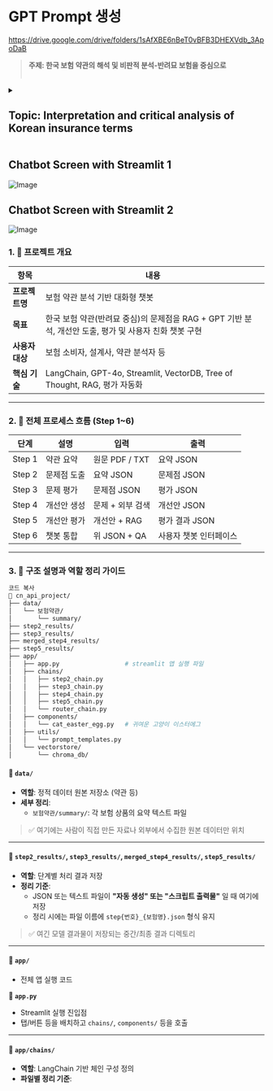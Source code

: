 # GPT Prompt 생성

https://drive.google.com/drive/folders/1sAfXBE6nBeT0vBFB3DHEXVdb_3ApoDaB
> **주제: 한국 보험 약관의 해석 및 비판적 분석-반려묘 보험을 중심으로** <br/><br/>
<details>
<summary> 
 
 ## Topic: Interpretation and critical analysis of Korean insurance terms
</summary>
<p>

 
# Step 0: RAG 문서 준비 및 벡터 스토어 구축

### 목표: 잠재적 문제점 발상 및 개선 방안 모색에 도움이 될 만한 다양한 외부 정보 문서들을 수집하고, Langchain이 활용할 수 있는 벡터 스토어 형태로 변환
### 필요한 문서
  * 분석 대상 보험 약관 원문 PDF: 필수 (samsung_direct_path_1) 약관 자체를 벡터 스토어에 넣어두면 특정 조항의 상세 내용을 빠르게 검색해서 근거 활용 가능
  * 다른 보험 약관 원문 PDF들: 다양한 유형의 약관을 넣어두면 특정 문제가 다른 약관에서는 어떻게 규정되어 있는지 비교하거나, 일반적인 보험 약관의 문제점 패턴 파악에 도움 ㄱㄴ ( 어린이 보험, 암 보험, 여행자 보험, 자동차 보험, 생명 보험 등 다양한 약관 PDF들)
  * 금융감독원 분쟁 조정 사례집: 보험 분쟁 사례집은 실제 약관 조항 해석이나 적용에서 어떤 문제가 발생하고, 금감원은 어떻게 판단했는지 구체적인 예시를 담고 있어 GPT가 현실적인 문제점을 발상하고 그 근거를 찾는 데 결정적인 도움 줄 수도? (금융감독원 자료 검색)
  * 보험 관련 법규 및 약관 규제 관련 자료: 「보험업법」, 「약관의 규제에 관한 법률」 등 보험 및 약관 관련 법규나 금융위원회의 약관 심사 관련 자료 등을 넣어두면 약관의 법적 문제점이나 규제 위반 가능성 분석에 유용
  * 특정 질병/상해 관련 의학 정보 (선택적): 만약 약관에 특정 질병이나 상해 관련 조항(예: 특정 질병의 진단 기준, 특정 치료 방법 등)이 중요한 문제점의 대상이 된다면, 해당 질병/치료에 대한 신뢰할 수 있는 의학 정보 자료를 추가하면 분석의 정확도 향상 가능
  * 소비자원 피해 구제 사례: 한국소비자원에서 공개하는 보험 관련 피해 구제 사례들도 실제 소비자들이 어떤 문제를 겪는지 생생한 정보 제공으로 문제점 발상 도움.

### 작업 내용:
* 수집한 모든 문서(주로 PDF)를 로드, PyMuPDF 같은 라이브러리 사용

* 로드된 문서의 텍스트를 Langchain의 TextSplitter로 적절한 크기의 '청크'로 split

* 나눠진 각 청크를 OpenAIEmbeddings 같은 임베딩 모델로 벡터(숫자 배열)로 변환

* 변환된 벡터들을 Chroma나 FAISS 같은 벡터 스토어에 저장

-----
# Step 1: 약관 원문 '심층 이해' (CoT 집중, RAG 활용)

### 목표: 분석 대상 약관 문구를 정확히 이해. RAG를 통해 관련 외부 정보를 참고하며 이해의 깊이 확장
### 수정 내용:
* 주어진 약관 문구를 읽을 때, 동시에 벡터 스토어에서 해당 문구와 관련된 정보를 검색. (Langchain Retriever 사용)

* 검색된 관련 정보(예: 분쟁 사례, 관련 법규 조항)를 약관 문구와 함께 GPT 프롬프트에 넣음

* GPT는 약관 문구와 검색된 외부 정보를 모두 참고해 약관의 의미 심층적 파악 가능

* CoT처럼 단계별 이해 과정을 프롬프트에 포함시켜서 정확한 이해 유도

* 챗봇의 사용 시나리오별 응답 유형 설계

    * 설명형 / 비교형 / 사례 기반형 응답 프롬프트 패턴 구분
 
--------
# Step 2: 잠재적 '문제점 발상' 및 근거 제시 (ToT 발상 + CoT 근거, RAG 필수 활용)

### 목표: 약관의 잠재적 문제점을 다양하게 발상하고, 그 근거를 제시하는 것. 이때 RAG를 적극적으로 활용해서 더 현실적이고 근거가 풍부한 문제점을 발상
### 수정 내용:
* 잠재적 문제점 발상을 시킬 때, **GPT 프롬프트에 분석 대상 약관 원문 텍스트와 함께 Step 1에서 검색된 외부 참고 자료(벡터 스토어 검색 결과)**를 반드시 포함

* 프롬프트 지침에 "제공된 약관 내용과 **추가 참고 자료**를 꼼꼼히 비교하며 문제점을 발상하라"고 명시


* 특히 문제점의 '근거 및 추론 과정' (CoT) 부분을 설명할 때, 약관 원문의 어떤 문구와 더불어 추가 참고 자료의 어떤 내용을 참고해서 그 문제점을 발상하게 되었는지 구체적으로 언급하도록 유도. (예: "약관 제X조 Y항 내용과 금감원 분쟁 사례집 Z 페이지의 유사 사례를 보니 이런 문제가 발생할 수 있습니다.")


* 이전 약관 전체 요약 내용도 여전히 컨텍스트로 함께 제공해서 전체 맥락 따름.


* ToT 발상 단계이므로 temperature는 좀 높게 유지, Self-consistency로 여러 후보를 생성하고 안정적인 목록을 선택하는 것은 동일 적용.
-----
# Step 3: 문제점 '평가' 및 중요 문제 선정 (ToT 평가, RAG 활용 가능)

### 목표: 발상된 문제점 후보들을 중요도 기준으로 평가하고 최적을 선정하는 것. 평가 기준을 판단할 때 RAG로 추가 정보를 얻으면 더 객관적인 평가 가능.
### 수정 내용:
* 문제점 후보들을 평가할 때, 각 문제점과 관련된 약관 원문 및 Step 2에서 문제점 발상 시 사용되었던 외부 참고 자료와 함께 GPT 프롬프트에 넣음

* 프롬프트 지침에 "제시된 문제점 후보와 관련 약관 및 **[참고 자료]**를 바탕으로 심각성, 발생 가능성, 모호성 등을 평가하라"고 명시
* 평가 기준(심각성, 발생 가능성 등)을 판단할 때 RAG로 검색된 새로운 외부 정보 (예: 특정 문제점 유형에 대한 최근 통계, 최신 법원 판례 등)를 추가로 제공하여 평가의 정확성을 높일 수 있음 (평가 단계마다 검색해야 해서 복잡해질 수 있음)

* 평가 결과를 JSON으로 받고, 총점 기준으로 순위 매겨 최적 문제점을 선정하는 것은 동일.

### ✅ 현재 Step 3에서의 추천 진행 방향
*  문제점 리스트를 구조화 (JSON/표 형태)
    → 문제점 - 관련 조항 - 외부 자료 인용 - 심각성 점수 - 모호성 점수 - 발생 가능성 등 항목화

* 문제점에 대해 재검색 기능 활성화 (RAG Loop)
    → 특정 문제점이 ‘다른 약관’에도 나타나는지 RAG로 다시 검색해 비교 가능

심각도 판단 시 “최근 분쟁/판례/민원 통계” 활용 가능
→ 예: “이 문제는 실제로 2023년 한 해에 민원 500건 이상이었음” 등

----
# Step 4: '개선 방안 발상' 및 효과 설명 (ToT 발상 + CoT 효과, RAG 필수 활용)

###  목표: 선택된 핵심 문제점을 해결하기 위한 창의적이고 실현 가능한 개선 방안 발상. 이때도 RAG를 적극 활용해서 현실적인 방안 도출
###수정 내용:
* 개선 방안 발상시, GPT 프롬프트에 **Step 3에서 선정된 '핵심 문제점'의 상세 내용(요약, 근거 포함)과 더불어, 약관 원문 및 관련 외부 참고 자료(벡터 스토어 검색 결과)**를 반드시 포함


* 프롬프트 지침에 "제시된 핵심 문제점과 관련 약관 및 **추가 참고 자료**를 바탕으로 효과적인 개선 방안을 발상하라"고 명시. 특히 "다른 약관에서는 이 문제를 어떻게 해결하고 있는지 **[참고 자료]**를 통해 확인하고 아이디어를 얻으라"고 지시 가능.

* 개선 방안의 '해결 논리 및 기대 효과' (CoT) 부분을 설명할 때, 어떤 개선 방안을 적용하면 -> 약관의 어떤 문구가 어떻게 바뀌고/추가 안내가 제공되며 -> 이게 어떤 논리적 과정을 거쳐 핵심 문제점을 해결하고 -> 어떤 긍정적인 효과(소비자 이해도 증가, 분쟁 감소 등)가 나타나는지, 그리고 이를 뒷받침할 만한 외부 참고 자료의 내용은 없는지 구체적으로 설명하도록 유도

* ToT 발상 단계이므로 temperature는 높게, Self-consistency는 동일 적용.

-----

# Step 5: 개선 방안 '평가' 및 최적 방안 선정 (ToT 평가, RAG 활용 가능)

### 목표: 발상된 개선 방안 후보 평가 후 최적 선정. 평가 기준을 판단할 때 RAG로 추가 정보를 얻으면 더 객관적인 평가 가능.
### 수정 내용:
* 개선 방안 후보들을 평가 시, 각 후보와 관련된 약관 원문, 핵심 문제점 상세 내용, 그리고 Step 4에서 개선 방안 발상 시 사용되었던 외부 참고 자료를 함께 GPT 프롬프트에 넣어주기
* 프롬프트 지침에 "제시된 개선 방안 후보와 관련 정보 및 **[참고 자료]**를 바탕으로 문제 해결 효과, 실현 가능성, 소비자 친화성 등을 평가하라"고 명시.
* 평가 기준(실현 가능성, 비용 등) 판단 시 RAG로 검색된 새로운 외부 정보 (예: 특정 개선 방안 적용에 필요한 시스템 구축 비용 자료, 관련 규제 변경 동향 등)를 추가로 제공 가능
* 평가 결과를 JSON으로 받고, 총점 기준으로 순위 매겨 최적 개선 방안을 선정하는 것은 동일.

### ✅ Step 5: 개선 방안 평가 및 최종 선택 (ToT 평가 + 사용자 대화형 추천)
#### 변경 사항 요약:

* 챗봇이 개선안 리스트에 대해 "가장 추천하는 1~2개"를 자동 추천하거나, 사용자 선택 유도형으로 변경

* 사용자가 챗봇에게 "비용 낮은 것만 보여줘", "실현 가능성 높은 거 위주로" 같은 프롬프트 요청 시 선택 가중치 변경 가능하도록 설계

--------
# 🔁 추가 제안: Step 6 - 사용자 정의 챗봇 구성 및 커스터마이징
목표: 위의 Step들을 프롬프트 흐름에 따라 결합해, 실제 대화형 챗봇으로 구현하는 단계

📌 기능:

사용자 프롬프트에 따라 Step 1~5 중 하나 또는 연속 흐름 실행

Langchain의 ConversationalRetrievalChain 또는 MultiPromptChain을 활용하여 단계별 프롬프트 자동 선택

사용자가 프롬프트 직접 구성할 수 있도록 템플릿 추천
</p>
</details>

## Chatbot Screen with Streamlit 1

![Image](https://github.com/user-attachments/assets/f7c87bc4-e935-46a0-a790-b7ca949d07c6)

## Chatbot Screen with Streamlit 2

![Image](https://github.com/user-attachments/assets/60808071-df09-48f9-bc3a-0de30a3dafe6)


### 1. 🧠 프로젝트 개요

| 항목 | 내용 |
| --- | --- |
| **프로젝트명** | 보험 약관 분석 기반 대화형 챗봇 |
| **목표** | 한국 보험 약관(반려묘 중심)의 문제점을 RAG + GPT 기반 분석, 개선안 도출, 평가 및 사용자 친화 챗봇 구현 |
| **사용자 대상** | 보험 소비자, 설계사, 약관 분석자 등 |
| **핵심 기술** | LangChain, GPT-4o, Streamlit, VectorDB, Tree of Thought, RAG, 평가 자동화 |

---

### 2. 🔁 전체 프로세스 흐름 (Step 1~6)

| 단계 | 설명 | 입력 | 출력 |
| --- | --- | --- | --- |
| Step 1 | 약관 요약 | 원문 PDF / TXT | 요약 JSON |
| Step 2 | 문제점 도출 | 요약 JSON | 문제점 JSON |
| Step 3 | 문제 평가 | 문제점 JSON | 평가 JSON |
| Step 4 | 개선안 생성 | 문제 + 외부 검색 | 개선안 JSON |
| Step 5 | 개선안 평가 | 개선안 + RAG | 평가 결과 JSON |
| Step 6 | 챗봇 통합 | 위 JSON + QA | 사용자 챗봇 인터페이스 |

---

### 3. 📁 구조 설명과 역할 정리 가이드

```bash
코드 복사
📁 cn_api_project/
├── data/
│   └── 보험약관/
│       └── summary/
├── step2_results/
├── step3_results/
├── merged_step4_results/
├── step5_results/
├── app/
│   ├── app.py                  # streamlit 앱 실행 파일
│   ├── chains/
│   │   ├── step2_chain.py
│   │   ├── step3_chain.py
│   │   ├── step4_chain.py
│   │   ├── step5_chain.py
│   │   └── router_chain.py
│   ├── components/
│   │   └── cat_easter_egg.py   # 귀여운 고양이 이스터에그
│   ├── utils/
│   │   └── prompt_templates.py
│   └── vectorstore/
│       └── chroma_db/

```

#### **🔹 `data/`**

- **역할**: 정적 데이터 원본 저장소 (약관 등)
- **세부 정리**:
    - `보험약관/summary/`: 각 보험 상품의 요약 텍스트 파일

> ✅ 여기에는 사람이 직접 만든 자료나 외부에서 수집한 원본 데이터만 위치
> 

---

#### **🔹 `step2_results/`, `step3_results/`, `merged_step4_results/`, `step5_results/`**

- **역할**: 단계별 처리 결과 저장
- **정리 기준**:
    - JSON 또는 텍스트 파일이 **"자동 생성" 또는 "스크립트 출력물"** 일 때 여기에 저장
    - 정리 시에는 파일 이름에 `step{번호}_{보험명}.json` 형식 유지

> ✅ 여긴 모델 결과물이 저장되는 중간/최종 결과 디렉토리
> 

---

#### **🔹 `app/`**

- 전체 앱 실행 코드

**📄 `app.py`**

- Streamlit 실행 진입점
- 탭/버튼 등을 배치하고 `chains/`, `components/` 등을 호출

---

#### **🔹 `app/chains/`**

- **역할**: LangChain 기반 체인 구성 정의
- **파일별 정리 기준**:
